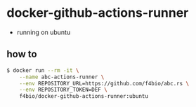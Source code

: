 # docker-github-actions-runner

- running on ubuntu

## how to

```bash
$ docker run --rm -it \
    --name abc-actions-runner \
    --env REPOSITORY_URL=https://github.com/f4bio/abc.rs \
    --env REPOSITORY_TOKEN=DEF \
    f4bio/docker-github-actions-runner:ubuntu
```
